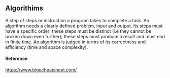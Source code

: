 ## Algorithims

A step of steps or instruction a program takes to complete a task. An algorithm needs a clearly defined problem, input and output. Its steps must have a specific order; these steps must be distinct (i.e they cannot be broken down even further); these steps must produce a result and must end in finite time. An algorithm is judged in terms of its correctness and efficiency (time and space complexity). 

#### Reference

https://www.bigocheatsheet.com/
